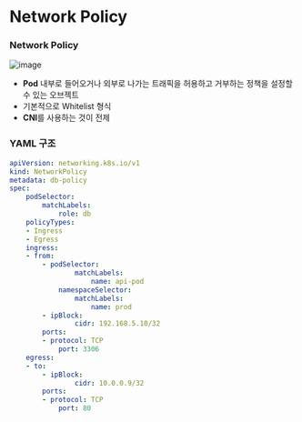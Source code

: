 # Network Policy

### Network Policy

![image](https://github.com/pokabook/TIL/assets/103029701/aa6514ba-f0ab-468a-8000-22a6deb7430d)

- **Pod** 내부로 들어오거나 외부로 나가는 트래픽을 허용하고 거부하는 정책을 설정할 수 있는 오브젝트
- 기본적으로 Whitelist 형식
- **CNI**를 사용하는 것이 전제

### YAML 구조

```yaml
apiVersion: networking.k8s.io/v1
kind: NetworkPolicy
metadata: db-policy
spec:
	podSelector:
		matchLabels:
			role: db
	policyTypes:
	- Ingress
	- Egress
	ingress:
	- from:
		- podSelector:
				matchLabels:
					name: api-pod
			namespaceSelector:
				matchLabels:
					name: prod
		- ipBlock:
				cidr: 192.168.5.10/32
		ports:
		- protocol: TCP
			port: 3306
	egress:
	- to:
		- ipBlock:
				cidr: 10.0.0.9/32
		ports:
		- protocol: TCP
			port: 80
```